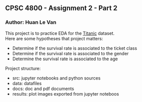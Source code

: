 ## CPSC 4800 - Assignment 2 - Part 2
### Author: Huan Le Van
This project is to practice EDA for the [Titanic](https://www.kaggle.com/c/titanic) dataset.    
Here are some hypotheses that project matters:
-   Determine if the survival rate is associated to the ticket class
-   Determine if the survival rate is associated to the gender
-   Determine the survival rate is associated to the age

Project structure:
-   src: jupyter notebooks and python sources
-   data: datafiles
-   docs: doc and pdf documents
-   results: plot images exported from jupyter noteboos
